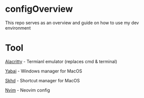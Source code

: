 # configOverview
This repo serves as an overview and guide on how to use my dev environment 


# Tool
[Alacritty](https://github.com/HetlesaetherTA/alacritty) - Termianl emulator (replaces cmd & terminal)

[Yabai](https://github.com/HetlesaetherTA/yabai) - Windows manager for MacOS

[Skhd](https://github.com/HetlesaetherTA/skhd) - Shortcut manager for MacOS 

[Nvim](https://github.com/HetlesaetherTA/nvim) - Neovim config
